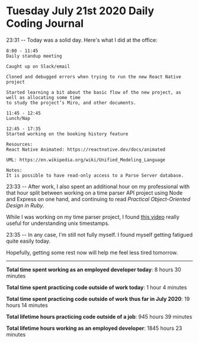 # Tuesday July 21st 2020 Daily Coding Journal

23:31 -- Today was a solid day. Here's what I did at the office:

```
8:00 - 11:45
Daily standup meeting

Caught up on Slack/email

Cloned and debugged errors when trying to run the new React Native project

Started learning a bit about the basic flow of the new project, as well as allocating some time
to study the project’s Miro, and other documents.

11:45 - 12:45
Lunch/Nap

12:45 - 17:35
Started working on the booking history feature

Resources:
React Native Animated: https://reactnative.dev/docs/animated

UML: https://en.wikipedia.org/wiki/Unified_Modeling_Language

Notes:
It is possible to have read-only access to a Parse Server database.
```

23:33 -- After work, I also spent an additional hour on my professional with that hour split between working on a time parser API project using Node and Express on one hand, and continuing to read _*Practical Object-Oriented Design in Ruby*_.

While I was working on my time parser project, I found [this video](https://www.youtube.com/watch?v=OvRFRPkyd3M) really useful for understanding unix timestamps.

23:35 -- In any case, I'm still not fully myself. I found myself getting fatigued quite easily today.

Hopefully, getting some rest now will help me feel less tired tomorrow.

---

**Total time spent working as an employed developer today**: 8 hours 30 minutes

**Total time spent practicing code outside of work today**: 1 hour 4 minutes

**Total time spent practicing code outside of work thus far in July 2020**: 19 hours 14 minutes

**Total lifetime hours practicing code outside of a job**: 945 hours 39 minutes

**Total lifetime hours working as an employed developer**: 1845 hours 23 minutes
